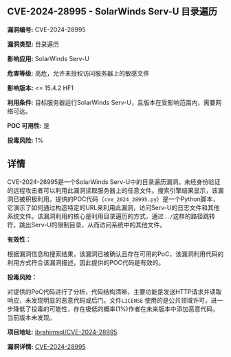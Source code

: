 ## CVE-2024-28995 - SolarWinds Serv-U 目录遍历

**漏洞编号:** CVE-2024-28995

**漏洞类型:** 目录遍历

**影响应用:** SolarWinds Serv-U

**危害等级:** 高危，允许未授权访问服务器上的敏感文件

**影响版本:** <= 15.4.2 HF1

**利用条件:** 目标服务器运行SolarWinds Serv-U，且版本在受影响范围内，需要网络可达。

**POC 可用性:** 是

**投毒风险:** 1%

## 详情

CVE-2024-28995是一个SolarWinds Serv-U中的目录遍历漏洞。未经身份验证的远程攻击者可以利用此漏洞读取服务器上的任意文件。搜索引擎结果显示，该漏洞已被积极利用。提供的POC代码（`cve_2024_28995.py`）是一个Python脚本，它演示了如何通过构造特定的URL来利用此漏洞，访问Serv-U的日志文件和其他系统文件。该漏洞利用的核心是利用目录遍历的方式，通过`../`这样的路径跳转符，跳出Serv-U的限制目录，从而访问系统中的其他文件。

**有效性：**

根据漏洞信息和搜索结果，该漏洞已被确认且存在可用的PoC，该漏洞利用代码的利用方式符合该漏洞描述，因此提供的POC代码是有效的。

**投毒风险：**

对提供的PoC代码进行了分析，代码结构清晰，主要功能是发送HTTP请求并读取响应，未发现明显的恶意代码或后门。文件`LICENSE` 使用的是公共领域许可，进一步降低了投毒的可能性，存在极低的概率(1%)作者在未来版本中添加恶意代码，当前版本未发现。

**项目地址:** [ibrahimsql/CVE-2024-28995](https://github.com/ibrahimsql/CVE-2024-28995)

**漏洞详情:** [CVE-2024-28995](https://nvd.nist.gov/vuln/detail/CVE-2024-28995)